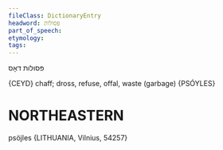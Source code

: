 ```yaml
---
fileClass: DictionaryEntry
headword: פּסולות
part_of_speech: 
etymology: 
tags: 
---
```

פּסולות
דאָס 

{CEYD}
chaff; dross, refuse, offal, waste (garbage) {PSÓYLES}

NORTHEASTERN
==============

psöjles {LITHUANIA, Vilnius, 54257}